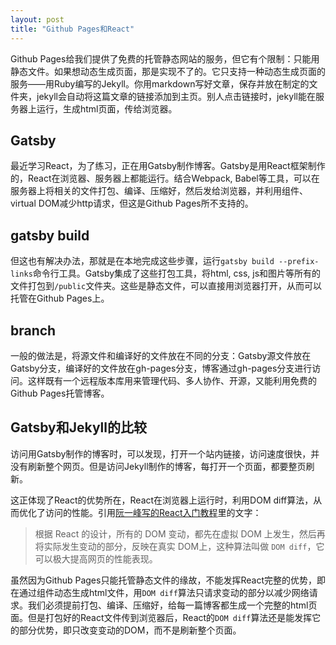```yaml
---
layout: post
title: "Github Pages和React"
---
```


Github Pages给我们提供了免费的托管静态网站的服务，但它有个限制：只能用静态文件。如果想动态生成页面，那是实现不了的。它只支持一种动态生成页面的服务——用Ruby编写的Jekyll。你用markdown写好文章，保存并放在制定的文件夹，jekyll会自动将这篇文章的链接添加到主页。别人点击链接时，jekyll能在服务器上运行，生成html页面，传给浏览器。

## Gatsby
最近学习React，为了练习，正在用Gatsby制作博客。Gatsby是用React框架制作的，React在浏览器、服务器上都能运行。结合Webpack, Babel等工具，可以在服务器上将相关的文件打包、编译、压缩好，然后发给浏览器，并利用组件、virtual DOM减少http请求，但这是Github Pages所不支持的。

## gatsby build
但这也有解决办法，那就是在本地完成这些步骤，运行`gatsby build --prefix-links`命令行工具。Gatsby集成了这些打包工具，将html, css, js和图片等所有的文件打包到`/public`文件夹。这些是静态文件，可以直接用浏览器打开，从而可以托管在Github Pages上。

## branch
一般的做法是，将源文件和编译好的文件放在不同的分支：Gatsby源文件放在Gatsby分支，编译好的文件放在gh-pages分支，博客通过gh-pages分支进行访问。这样既有一个远程版本库用来管理代码、多人协作、开源，又能利用免费的Github Pages托管博客。

## Gatsby和Jekyll的比较
访问用Gatsby制作的博客时，可以发现，打开一个站内链接，访问速度很快，并没有刷新整个网页。但是访问Jekyll制作的博客，每打开一个页面，都要整页刷新。

这正体现了React的优势所在，React在浏览器上运行时，利用DOM diff算法，从而优化了访问的性能。引用[阮一峰写的React入门教程](http://www.ruanyifeng.com/blog/2015/03/react.html)里的文字：

>根据 React 的设计，所有的 DOM 变动，都先在虚拟 DOM 上发生，然后再将实际发生变动的部分，反映在真实 DOM上，这种算法叫做 `DOM diff`，它可以极大提高网页的性能表现。

虽然因为Github Pages只能托管静态文件的缘故，不能发挥React完整的优势，即在通过组件动态生成html文件，用`DOM diff`算法只请求变动的部分以减少网络请求。我们必须提前打包、编译、压缩好，给每一篇博客都生成一个完整的html页面。但是打包好的React文件传到浏览器后，React的`DOM diff`算法还是能发挥它的部分优势，即只改变变动的DOM，而不是刷新整个页面。